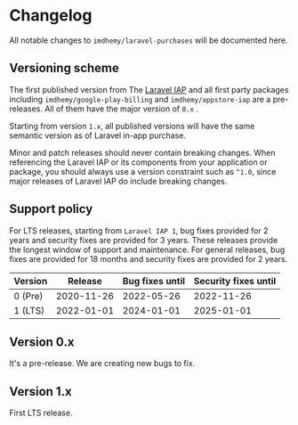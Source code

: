 # Changelog

All notable changes to `imdhemy/laravel-purchases` will be documented here.

## Versioning scheme

The first published version from The [Laravel IAP](https://github.com/imdhemy/laravel-in-app-purchases) and all first
party packages including
`imdhemy/google-play-billing` and `imdhemy/appstore-iap` are a pre-releases. All of them have the major version of `0.x`
.

Starting from version `1.x`, all published versions will have the same semantic version as of Laravel in-app purchase.

Minor and patch releases should never contain breaking changes. When referencing the Laravel IAP or its components from
your application or package, you should always use a version constraint such as `^1.0`, since major releases of Laravel
IAP do include breaking changes.

## Support policy

For LTS releases, starting from `Laravel IAP 1`, bug fixes provided for 2 years and security fixes are provided for 3
years. These releases provide the longest window of support and maintenance. For general releases, bug fixes are
provided for 18 months and security fixes are provided for 2 years.

| Version | Release | Bug fixes until | Security fixes until |
| --- | --- | --- | --- |
| 0 (Pre) | 2020-11-26 | 2022-05-26 | 2022-11-26 |
| 1 (LTS) | 2022-01-01 | 2024-01-01 | 2025-01-01 |

## Version 0.x

It's a pre-release. We are creating new bugs to fix.

## Version 1.x

First LTS release. 
